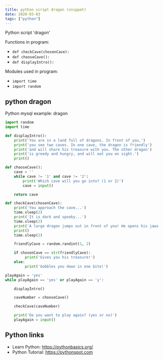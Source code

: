 ```yaml
---
title: python script dragon (snippet)
date: 2020-03-03
tags: ["python"]
---
```

Python script 'dragon'

Functions in program: 
* `def checkCave(chosenCave):`
* `def chooseCave():`
* `def displayIntro():`

Modules used in program: 
* `import time`
* `import random`

## python dragon

Python mysql example: dragon

```python
import random
import time

def displayIntro():
    print('You are in a land full of dragons. In front of you,')
    print('you see two caves. In one cave, the dragon is friendly')
    print('and will share his treasure with you. The other dragon')
    print('is greedy and hungry, and will eat you on sight.')
    print()

def chooseCave():
    cave = ''
    while cave != '1' and cave != '2':
        print('Which cave will you go into? (1 or 2)')
        cave = input()

    return cave

def checkCave(chosenCave):
    print('You approach the cave...')
    time.sleep(2)
    print('It is dark and spooky...')
    time.sleep(2)
    print('A large dragon jumps out in front of you! He opens his jaws and...')
    print()
    time.sleep(2)

    friendlyCave = random.randint(1, 2)

    if chosenCave == str(friendlyCave):
         print('Gives you his treasure!')
    else:
         print('Gobbles you down in one bite!')

playAgain = 'yes'
while playAgain == 'yes' or playAgain == 'y':

    displayIntro()

    caveNumber = chooseCave()

    checkCave(caveNumber)

    print('Do you want to play again? (yes or no)')
    playAgain = input()


```

## Python links

- Learn Python: https://pythonbasics.org/
- Python Tutorial: https://pythonspot.com
